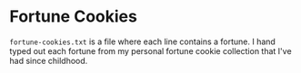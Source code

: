 # Fortune Cookies

`fortune-cookies.txt` is a file where each line contains a fortune. I hand typed out each fortune from my personal fortune cookie collection that I've had since childhood.
